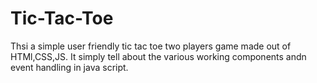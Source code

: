 # Tic-Tac-Toe
Thsi a simple user friendly tic tac toe two players game made out of HTMl,CSS,JS.
It simply tell about the various working components andn event handling in java script.
